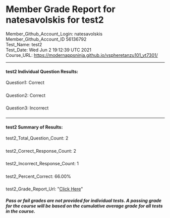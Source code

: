 # Member Grade Report for natesavolskis for test2  
   
Member_Github_Account_Login: natesavolskis  
Member_Github_Account_ID 56136792  
Test_Name: test2  
Test_Date: Wed Jun  2 19:12:39 UTC 2021  
Course_URL: https://modernappsninja.github.io/vspheretanzu101_vt7301/  
   
---  
#### test2 Individual Question Results:  
Question1: Correct  
#####  
Question2: Correct  
#####  
Question3: Incorrect  
#####  
---  
#### test2 Summary of Results:  
test2_Total_Question_Count: 2  
#####  
test2_Correct_Response_Count: 2  
#####  
test2_Incorrect_Response_Count: 1  
#####  
test2_Percent_Correct: 66.00%  
#####  
test2_Grade_Report_Url: "[Click Here](https://github.com/modernappsninjas/natesavolskis/blob/main/static/userdata/courses/vspheretanzu101_vt7301/grade_report.pr337.test2.md)"
##### Pass or fail grades are not provided for individual tests. A passing grade for the course will be based on the cumulative average grade for all tests in the course.  
